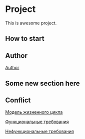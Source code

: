 # Project
This is awesome project.
## How to start
## Author

[Author](author.md)
## Some new section here
## Conflict
[Модель жизненного цикла](https://github.com/Garder1/project/wiki/%D0%9C%D0%BE%D0%B4%D0%B5%D0%BB%D1%8C)

[Функциональные требования](https://github.com/Garder1/project/wiki/%D0%A4%D1%83%D0%BD%D0%BA%D1%86%D0%B8%D0%BE%D0%BD%D0%B0%D0%BB%D1%8C%D0%BD%D1%8B%D0%B5-%D1%82%D1%80%D0%B5%D0%B1%D0%BE%D0%B2%D0%B0%D0%BD%D0%B8%D1%8F)

[Нефункциональные требования](https://github.com/Garder1/project/wiki/%D0%A4%D1%83%D0%BD%D0%BA%D1%86%D0%B8%D0%BE%D0%BD%D0%B0%D0%BB%D1%8C%D0%BD%D1%8B%D0%B5-%D1%82%D1%80%D0%B5%D0%B1%D0%BE%D0%B2%D0%B0%D0%BD%D0%B8%D1%8F)
